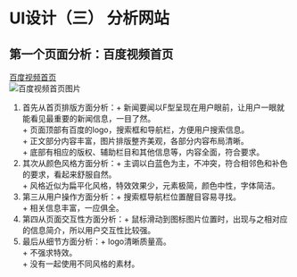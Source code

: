 # UI设计（三） 分析网站
## 第一个页面分析：百度视频首页
[百度视频首页](http://v.baidu.com/)  
![百度视频首页图片](https://timgsa.baidu.com/timg?image&quality=80&size=b9999_10000&sec=1495707980&di=d3613670be78dc9d6441130b8dac14a3&imgtype=jpg&er=1&src=http%3A%2F%2Fwww.wdgf.cn%2Fwgjs%2Fdongtai%2Fbaidu%2Fbd.jpg)
1. 首先从首页排版方面分析：+ 新闻要闻以F型呈现在用户眼前，让用户一眼就能看见最重要的新闻信息，一目了然。  
                        + 页面顶部有百度的logo，搜索框和导航栏，方便用户搜索信息。  
                        + 正文部分内容丰富，图片排版整齐美观，各部分内容布局清晰。  
                        + 底部有相应的版权、辅助栏目和其他信息等，内容全面，符合要求。    
2. 其次从颜色风格方面分析：+ 主调以白蓝色为主，不冲突，符合相邻色和补色的要求，看起来舒服自然。  
                        + 风格近似为扁平化风格，特效效果少，元素极简，颜色中性，字体简洁。
3. 第三从用户操作方面分析：+ 搜索框导航栏位置醒目容易寻找。  
                        + 相关信息丰富，一应俱全。  
4. 第四从页面交互性方面分析：+ 鼠标滑动到图标图片位置时，出现与之相对应的信息简介，所以用户交互性比较强。  
5. 最后从细节方面分析：+ logo清晰质量高。  
                     + 不强求特效。  
                     + 没有一起使用不同风格的素材。  

